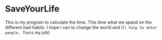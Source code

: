 # SaveYourLife

This is my program to calculate the time. This time what we spand on the different bad habits. I hope i can to change the world and i`ll halp to ohter people.
That`s my job)
